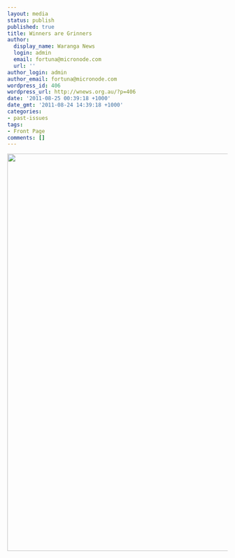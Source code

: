 ```yaml
---
layout: media
status: publish
published: true
title: Winners are Grinners
author:
  display_name: Waranga News
  login: admin
  email: fortuna@micronode.com
  url: ''
author_login: admin
author_email: fortuna@micronode.com
wordpress_id: 406
wordpress_url: http://wnews.org.au/?p=406
date: '2011-08-25 00:39:18 +1000'
date_gmt: '2011-08-24 14:39:18 +1000'
categories:
- past-issues
tags:
- Front Page
comments: []
---
```


<a href="{{ site.url }}/images/2011/08/frontpage-20110825.pdf"><img class="alignnone size-full wp-image-405" title="Front Page - 25 August 2011" src="{{ site.url }}/images/2011/08/frontpage-20110825.png" alt="" width="624" height="907" /></a>
